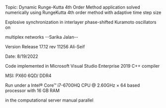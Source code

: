 
Topic: Dynamic Runge-Kutta 4th Order Method application
solved numerically using RungeKutta 4th order method with adaptive time step size

Explosive synchronization in interlayer phase-shifted Kuramoto oscillators on

multiplex networks     --Sarika Jalan-- 

Version Release 17.12 rev 11256                                                Ali-Seif 

Date: 8/19/2022                                                            

Code implemented in Microsoft Visual Studio Enterprise 2019 C++ compiler    

MSI: PX60 6QD/ DDR4                                                                 

Run under a Intel® Core™ i7-6700HQ CPU @ 2.60GHz × 64 based processor with 16 GB RAM   

in the computational server manual parallel                            

